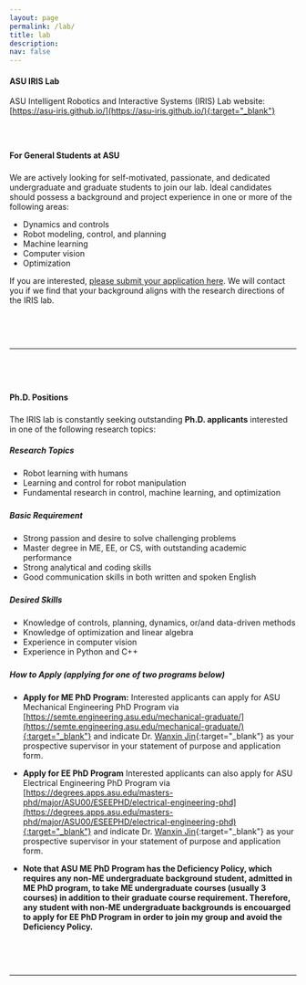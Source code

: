 ```yaml
---
layout: page
permalink: /lab/
title: lab 
description:
nav: false
---
```




#### **ASU IRIS Lab**


ASU Intelligent Robotics and Interactive Systems (IRIS) Lab website:
[https://asu-iris.github.io/](https://asu-iris.github.io/){:target="_blank"}


<p style="margin-bottom:1.6cm"> </p>


#### **For General Students at ASU**

<p style="margin-bottom:0.6cm"> </p>

We are actively looking for self-motivated, passionate, and dedicated undergraduate and graduate students to join our lab. Ideal candidates should possess a background and project experience in one or more of the following areas:

- Dynamics and controls
- Robot modeling, control, and planning
- Machine learning
- Computer vision
- Optimization

If you are interested, [please submit your application here](https://forms.gle/raweZnS1HHAdNMb28). We will contact you if we find that your background aligns with the research directions of the IRIS lab.


<p style="margin-bottom:2cm"> </p>
<hr />
<p style="margin-bottom:2cm"> </p>





#### **Ph.D. Positions**

<p style="margin-bottom:0.6cm"> </p>

The IRIS lab is constantly seeking outstanding **Ph.D. applicants** interested in one of the following research topics:


##### **Research Topics**
- Robot learning with humans
- Learning and control for robot manipulation
- Fundamental research  in control, machine learning, and optimization

<p style="margin-bottom:0.6cm"> </p>

##### **Basic Requirement**
- Strong passion and desire to solve challenging problems
- Master degree in ME, EE, or CS, with outstanding academic performance
- Strong analytical and coding skills
- Good communication skills in both written and spoken English

<p style="margin-bottom:0.6cm"> </p>

##### **Desired Skills**
- Knowledge of  controls, planning, dynamics, or/and data-driven methods
- Knowledge of optimization and linear algebra
- Experience in computer vision
- Experience in Python and C++

<p style="margin-bottom:0.6cm"> </p>


##### **How to Apply (applying for one of two programs below)**

<p style="margin-bottom:0.6cm"> </p>

- **Apply for ME PhD Program:** Interested applicants can apply for ASU Mechanical Engineering PhD Program via [https://semte.engineering.asu.edu/mechanical-graduate/](https://semte.engineering.asu.edu/mechanical-graduate/){:target="_blank"} and indicate Dr. [Wanxin Jin](https://wanxnijin.github.io){:target="_blank"} as your prospective supervisor in your statement of purpose and application form.



- **Apply for EE PhD Program** Interested applicants can also apply for ASU Electrical Engineering PhD Program via [https://degrees.apps.asu.edu/masters-phd/major/ASU00/ESEEPHD/electrical-engineering-phd](https://degrees.apps.asu.edu/masters-phd/major/ASU00/ESEEPHD/electrical-engineering-phd){:target="_blank"} and indicate Dr. [Wanxin Jin](https://wanxnijin.github.io){:target="_blank"} as your prospective supervisor in your statement of purpose and application form.


- **Note that ASU ME PhD Program has the Deficiency Policy, which requires any non-ME undergraduate background student, admitted in ME PhD program, to take ME undergraduate courses (usually 3 courses) in addition to their graduate course requirement. Therefore, any student with non-ME undergraduate backgrounds is  encouarged to apply for EE PhD Program in order to join my group and avoid the Deficiency Policy.**






<p style="margin-bottom:2.0cm"> </p>
<hr />
<p style="margin-bottom:2.0cm"> </p>
